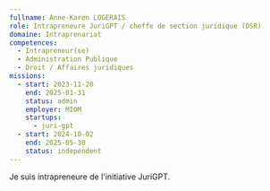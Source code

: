 ```yaml
---
fullname: Anne-Karen LOGERAIS
role: Intrapreneure JuriGPT / cheffe de section juridique (DSR)
domaine: Intraprenariat
competences:
  - Intrapreneur(se)
  - Administration Publique
  - Droit / Affaires juridiques
missions:
  - start: 2023-11-20
    end: 2025-01-31
    status: admin
    employer: MIOM
    startups:
      - juri-gpt
  - start: 2024-10-02
    end: 2025-05-30
    status: independent
---
```

Je suis intrapreneure de l'initiative JuriGPT.